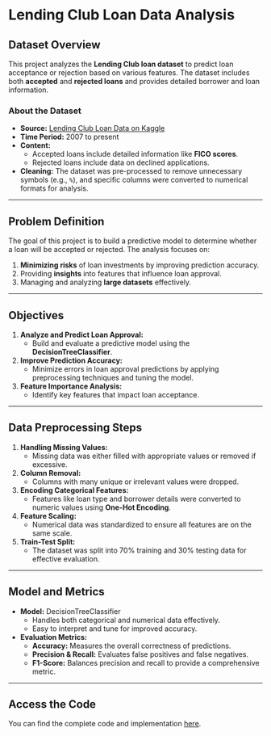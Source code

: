 # Lending Club Loan Data Analysis

## Dataset Overview
This project analyzes the **Lending Club loan dataset** to predict loan acceptance or rejection based on various features. The dataset includes both **accepted** and **rejected loans** and provides detailed borrower and loan information.

### About the Dataset
- **Source:** [Lending Club Loan Data on Kaggle](https://www.kaggle.com/datasets/wordsforthewise/lending-club)
- **Time Period:** 2007 to present
- **Content:** 
  - Accepted loans include detailed information like **FICO scores**.
  - Rejected loans include data on declined applications.
- **Cleaning:** The dataset was pre-processed to remove unnecessary symbols (e.g., `%`), and specific columns were converted to numerical formats for analysis.

---

## Problem Definition
The goal of this project is to build a predictive model to determine whether a loan will be accepted or rejected. The analysis focuses on:
1. **Minimizing risks** of loan investments by improving prediction accuracy.
2. Providing **insights** into features that influence loan approval.
3. Managing and analyzing **large datasets** effectively.

---

## Objectives
1. **Analyze and Predict Loan Approval:**
   - Build and evaluate a predictive model using the **DecisionTreeClassifier**.
2. **Improve Prediction Accuracy:**
   - Minimize errors in loan approval predictions by applying preprocessing techniques and tuning the model.
3. **Feature Importance Analysis:**
   - Identify key features that impact loan acceptance.

---

## Data Preprocessing Steps
1. **Handling Missing Values:**
   - Missing data was either filled with appropriate values or removed if excessive.
2. **Column Removal:**
   - Columns with many unique or irrelevant values were dropped.
3. **Encoding Categorical Features:**
   - Features like loan type and borrower details were converted to numeric values using **One-Hot Encoding**.
4. **Feature Scaling:**
   - Numerical data was standardized to ensure all features are on the same scale.
5. **Train-Test Split:**
   - The dataset was split into 70% training and 30% testing data for effective evaluation.

---

## Model and Metrics
- **Model:** DecisionTreeClassifier
  - Handles both categorical and numerical data effectively.
  - Easy to interpret and tune for improved accuracy.
- **Evaluation Metrics:**
  - **Accuracy:** Measures the overall correctness of predictions.
  - **Precision & Recall:** Evaluates false positives and false negatives.
  - **F1-Score:** Balances precision and recall to provide a comprehensive metric.

---


## Access the Code
You can find the complete code and implementation [here](https://github.com/majdfo/Big-Data-Project/blob/main/code.ipynb).
